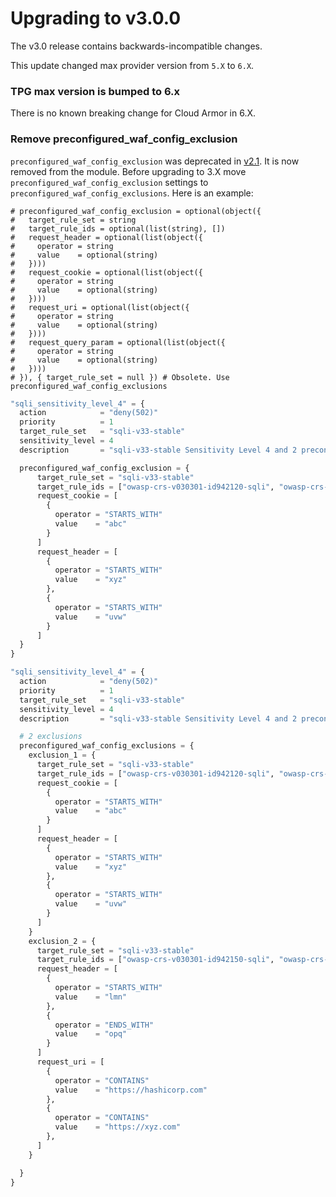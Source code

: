 # Upgrading to v3.0.0

The v3.0 release contains backwards-incompatible changes.

This update changed max provider version from `5.X` to `6.X`.

### TPG max version is bumped to 6.x
There is no known breaking change for Cloud Armor in 6.X.

### Remove preconfigured_waf_config_exclusion
`preconfigured_waf_config_exclusion` was deprecated in [v2.1](./upgrading_to_v2.1.md). It is now removed from the module. Before upgrading to 3.X move `preconfigured_waf_config_exclusion` settings to `preconfigured_waf_config_exclusions`. Here is an example:


    # preconfigured_waf_config_exclusion = optional(object({
    #   target_rule_set = string
    #   target_rule_ids = optional(list(string), [])
    #   request_header = optional(list(object({
    #     operator = string
    #     value    = optional(string)
    #   })))
    #   request_cookie = optional(list(object({
    #     operator = string
    #     value    = optional(string)
    #   })))
    #   request_uri = optional(list(object({
    #     operator = string
    #     value    = optional(string)
    #   })))
    #   request_query_param = optional(list(object({
    #     operator = string
    #     value    = optional(string)
    #   })))
    # }), { target_rule_set = null }) # Obsolete. Use preconfigured_waf_config_exclusions


```tf
"sqli_sensitivity_level_4" = {
  action            = "deny(502)"
  priority          = 1
  target_rule_set   = "sqli-v33-stable"
  sensitivity_level = 4
  description       = "sqli-v33-stable Sensitivity Level 4 and 2 preconfigured_waf_config_exclusions"

  preconfigured_waf_config_exclusion = {
      target_rule_set = "sqli-v33-stable"
      target_rule_ids = ["owasp-crs-v030301-id942120-sqli", "owasp-crs-v030301-id942130-sqli"]
      request_cookie = [
        {
          operator = "STARTS_WITH"
          value    = "abc"
        }
      ]
      request_header = [
        {
          operator = "STARTS_WITH"
          value    = "xyz"
        },
        {
          operator = "STARTS_WITH"
          value    = "uvw"
        }
      ]
  }
}
```

```tf
"sqli_sensitivity_level_4" = {
  action            = "deny(502)"
  priority          = 1
  target_rule_set   = "sqli-v33-stable"
  sensitivity_level = 4
  description       = "sqli-v33-stable Sensitivity Level 4 and 2 preconfigured_waf_config_exclusions"

  # 2 exclusions
  preconfigured_waf_config_exclusions = {
    exclusion_1 = {
      target_rule_set = "sqli-v33-stable"
      target_rule_ids = ["owasp-crs-v030301-id942120-sqli", "owasp-crs-v030301-id942130-sqli"]
      request_cookie = [
        {
          operator = "STARTS_WITH"
          value    = "abc"
        }
      ]
      request_header = [
        {
          operator = "STARTS_WITH"
          value    = "xyz"
        },
        {
          operator = "STARTS_WITH"
          value    = "uvw"
        }
      ]
    }
    exclusion_2 = {
      target_rule_set = "sqli-v33-stable"
      target_rule_ids = ["owasp-crs-v030301-id942150-sqli", "owasp-crs-v030301-id942180-sqli"]
      request_header = [
        {
          operator = "STARTS_WITH"
          value    = "lmn"
        },
        {
          operator = "ENDS_WITH"
          value    = "opq"
        }
      ]
      request_uri = [
        {
          operator = "CONTAINS"
          value    = "https://hashicorp.com"
        },
        {
          operator = "CONTAINS"
          value    = "https://xyz.com"
        },
      ]
    }

  }
}
```

